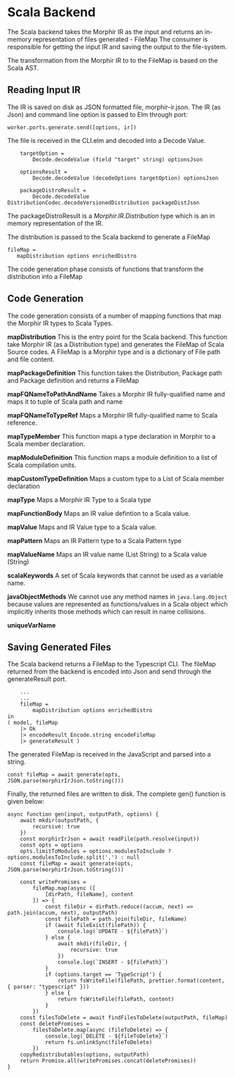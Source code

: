 # Scala Backend
The Scala backend takes the Morphir IR as the input and returns an in-memory
representation of files generated - FileMap
The consumer is responsible for getting the input IR and saving the output to the file-system.

The transformation from the Morphir IR to to the FileMap is based on the Scala AST.

## **Reading Input IR**
The IR is saved on disk as JSON formatted file, morphir-ir.json.
The IR (as Json) and command line option is passed to Elm through port:
```
worker.ports.generate.send([options, ir])
```
The file is received in the CLI.elm and decoded into a Decode Value.

```
    targetOption =
        Decode.decodeValue (field "target" string) optionsJson

    optionsResult =
        Decode.decodeValue (decodeOptions targetOption) optionsJson

    packageDistroResult =
        Decode.decodeValue DistributionCodec.decodeVersionedDistribution packageDistJson

```
The packageDistroResult is a _Morphir.IR.Distribution_ type which is an in memory representation of the IR.

The distribution is passed to the Scala backend to generate a FileMap
```                        
fileMap =
   mapDistribution options enrichedDistro
```
The code generation phase consists of  functions that transform the distribution into a FileMap



## **Code Generation**
The code generation consists of a number of mapping functions that map the Morphir IR types to Scala Types.

**mapDistribution**
This is the entry point for the Scala backend. This function take Morphir IR
(as a Distribution type) and generates the FileMap of Scala Source codes.
A FileMap is a Morphir type and is a dictionary of File path and file content.


**mapPackageDefinition**
This function takes the Distribution, Package path and Package definition
and returns a FileMap


**mapFQNameToPathAndName**
Takes a Morphir IR fully-qualified name and maps it to tuple of Scala path and name


**mapFQNameToTypeRef**
Maps a Morphir IR fully-qualified name to Scala reference.


**mapTypeMember**
This function maps a type declaration in Morphir to a Scala member declaration.


**mapModuleDefinition**
This function maps a module definition to a list of Scala compilation units.


**mapCustomTypeDefinition**
Maps a custom type to a List of Scala member declaration

**mapType**
Maps a Morphir IR Type to a Scala type

**mapFunctionBody**
Maps an IR value defintion to a Scala value.

**mapValue**
Maps and IR Value type to a Scala value.


**mapPattern**
Maps an IR Pattern type to a Scala Pattern type


**mapValueName**
Maps an IR value name (List String) to a Scala value (String)

**scalaKeywords**
A set of Scala keywords that cannot be used as a variable name.

**javaObjectMethods**
We cannot use any method names in `java.lang.Object` because values are represented as functions/values in a Scala
object which implicitly inherits those methods which can result in name collisions.

**uniqueVarName**

## **Saving Generated Files**
The Scala backend returns a FileMap to the Typescript CLI. 
The fileMap returned from the backend is encoded into Json and send through the generateResult port.

```
    ...
    ...
    fileMap =
        mapDistribution options enrichedDistro
in
( model, fileMap 
    |> Ok 
    |> encodeResult Encode.string encodeFileMap 
    |> generateResult )
```

The generated FileMap is received in the JavaScript and parsed into a string.
```
const fileMap = await generate(opts, JSON.parse(morphirIrJson.toString()))
```

Finally, the returned files are written to disk. The complete gen() function is given below:
```
async function gen(input, outputPath, options) {
    await mkdir(outputPath, {
        recursive: true
    })
    const morphirIrJson = await readFile(path.resolve(input))
    const opts = options
    opts.limitToModules = options.modulesToInclude ? options.modulesToInclude.split(',') : null
    const fileMap = await generate(opts, JSON.parse(morphirIrJson.toString()))

    const writePromises =
        fileMap.map(async ([
            [dirPath, fileName], content
        ]) => {
            const fileDir = dirPath.reduce((accum, next) => path.join(accum, next), outputPath)
            const filePath = path.join(fileDir, fileName)
            if (await fileExist(filePath)) {
                console.log(`UPDATE - ${filePath}`)
            } else {
                await mkdir(fileDir, {
                    recursive: true
                })
                console.log(`INSERT - ${filePath}`)
            }
            if (options.target == 'TypeScript') {
                return fsWriteFile(filePath, prettier.format(content, { parser: "typescript" }))
            } else {
                return fsWriteFile(filePath, content)
            }
        })
    const filesToDelete = await findFilesToDelete(outputPath, fileMap)
    const deletePromises =
        filesToDelete.map(async (fileToDelete) => {
            console.log(`DELETE - ${fileToDelete}`)
            return fs.unlinkSync(fileToDelete)
        })
    copyRedistributables(options, outputPath)
    return Promise.all(writePromises.concat(deletePromises))
}

```